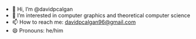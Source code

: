 - 👋 Hi, I’m @davidpcalgan
- 👀 I’m interested in computer graphics and theoretical computer science
- 📫 How to reach me: davidpcalgan96@gmail.com
- 😄 Pronouns: he/him

<!---
davidpcalgan/davidpcalgan is a ✨ special ✨ repository because its `README.md` (this file) appears on your GitHub profile.
You can click the Preview link to take a look at your changes.
--->
